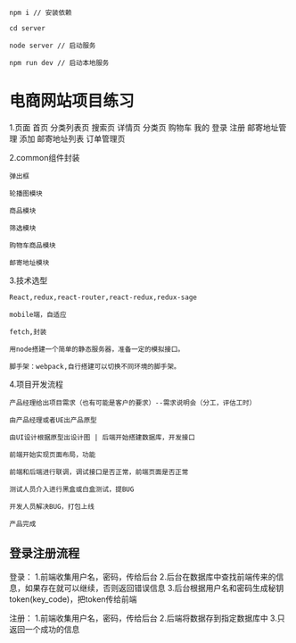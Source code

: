 ```
npm i // 安装依赖
```

```
cd server

node server // 启动服务
```

```
npm run dev // 启动本地服务
```

# 电商网站项目练习

  1.页面
    首页
    分类列表页
    搜索页
    详情页
    分类页
    购物车
    我的
      登录
      注册
    邮寄地址管理
      添加
      邮寄地址列表
    订单管理页

  2.common组件封装

    弹出框

    轮播图模块

    商品模块

    筛选模块

    购物车商品模块

    邮寄地址模块

  3.技术选型

    React,redux,react-router,react-redux,redux-sage

    mobile端，自适应

    fetch,封装

    用node搭建一个简单的静态服务器，准备一定的模拟接口。

    脚手架：webpack,自行搭建可以切换不同环境的脚手架。

  4.项目开发流程

    产品经理给出项目需求（也有可能是客户的要求）--需求说明会（分工，评估工时）

    由产品经理或者UE出产品原型

    由UI设计根据原型出设计图 | 后端开始搭建数据库，开发接口

    前端开始实现页面布局，功能

    前端和后端进行联调，调试接口是否正常，前端页面是否正常

    测试人员介入进行黑盒或白盒测试，提BUG

    开发人员解决BUG，打包上线

    产品完成

## 登录注册流程

  登录：
    1.前端收集用户名，密码，传给后台
    2.后台在数据库中查找前端传来的信息，如果存在就可以继续，否则返回错误信息
    3.后台根据用户名和密码生成秘钥token(key_code)，把token传给前端
  
  注册：
    1.前端收集用户名，密码，传给后台
    2.后端将数据存到指定数据库中
    3.只返回一个成功的信息
